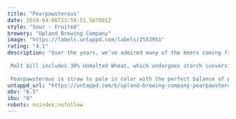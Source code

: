 ```yaml
---
title: "Pearpawsterous"
date: 2019-04-06T13:58:51.567901Z
style: "Sour - Fruited"
brewery: "Upland Brewing Company"
image: "https://labels.untappd.com/labels/2553951"
rating: "4.1"
description: "Over the years, we’ve admired many of the beers coming from our friends at Cascade in Portland, Oregon. After visiting and sharing beers together we determined that we had very similar philosophies on sour beer making as well as similar histories with how our programs started. Naturally, we thought it would be awesome to make a beer together. Both programs are very focused on use of whole fruits, and balanced acidity. With similar wheat base beers, we aged our beers on whole paw paws from Indiana and a custom pear blend from Oregon.  Malt bill includes 30% Unmalted Wheat, which undergoes starch conversion by boiling during a “turbid mash”. The beer is then aged for long periods in oak barrels. During fermentation, yeast, Brettanomyces, and other souring microorganisms create a tart, dry and refreshing sour ale. Selected foudre beer was transferred and aged on a blend of Indiana paw paws and Oregon pears.  Pearpawsterous is straw to pale in color with the perfect balance of pawpaw and pear fruit flavors. With a zesty carbonation, it finishes tart and dry."
untappd_url: "https://untappd.com/b/upland-brewing-company-pearpawsterous/2553951"
abv: "6.5"
ibu: "0"
robots: noindex,nofollow
---
```


